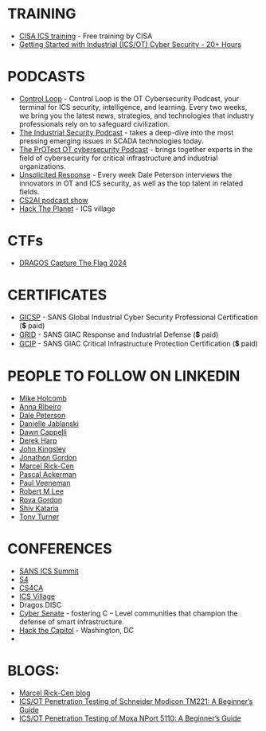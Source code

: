 
# TRAINING
- [CISA ICS training](https://ics-training.inl.gov/learn/signin) - Free training by CISA
- [Getting Started with Industrial (ICS/OT) Cyber Security - 20+ Hours](https://www.youtube.com/playlist?list=PLOSJSv0hbPZAlINIh1HcB0L8AZcSPc80g)

# PODCASTS
- [Control Loop](https://open.spotify.com/show/4C9w7T3YJt6kZ8je40B5Kb) - Control Loop is the OT Cybersecurity Podcast, your terminal for ICS security, intelligence, and learning. Every two weeks, we bring you the latest news, strategies, and technologies that industry professionals rely on to safeguard civilization.
- [The Industrial Security Podcast](https://open.spotify.com/show/1F0k9fEq8q9f51n3ZQ584u) - takes a deep-dive into the most pressing emerging issues in SCADA technologies today.
- [The PrOTect OT cybersecurity Podcast](https://open.spotify.com/show/0paav04Xxxdy5DrcTzSTjN) - brings together experts in the field of cybersecurity for critical infrastructure and industrial organizations.
- [Unsolicited Response](https://open.spotify.com/show/3IBQ9z2x01JAkJQczBOXam) - Every week Dale Peterson interviews the innovators in OT and ICS security, as well as the top talent in related fields. 
- [CS2AI podcast show]([https://www.cs2ai.org/podcast](https://open.spotify.com/show/7JVVSdCidMxXXeGtVLnHMS))
- [Hack The Planet](https://www.icsvillage.com/podcast) - ICS village

# CTFs
- [DRAGOS Capture The Flag 2024](https://hub.dragos.com/ctf-registration-24)

# CERTIFICATES
- [GICSP](https://www.giac.org/certifications/global-industrial-cyber-security-professional-gicsp/) - SANS Global Industrial Cyber Security Professional Certification (💲 paid)
- [GRID](https://www.giac.org/certifications/response-industrial-defense-grid/) - SANS GIAC Response and Industrial Defense (💲 paid)
- [GCIP](https://www.giac.org/certifications/critical-infrastructure-protection-gcip/) - SANS GIAC Critical Infrastructure Protection Certification (💲 paid)

# PEOPLE TO FOLLOW ON LINKEDIN
- [Mike Holcomb](https://www.linkedin.com/in/mikeholcomb/)
- [Anna Ribeiro](https://www.linkedin.com/in/anna-ribeiro-59a82264/)
- [Dale Peterson](https://www.linkedin.com/in/dale-peterson-s4/)
- [Danielle Jablanski](https://www.linkedin.com/in/daniellejjablanski/)
- [Dawn Cappelli](https://www.linkedin.com/in/dawn-cappelli-cissp-a329505/)
- [Derek Harp](https://www.linkedin.com/in/derekharp/)
- [John Kingsley](https://www.linkedin.com/in/sjkingsley/)
- [Jonathon Gordon](https://www.linkedin.com/in/jonathongordon/)
- [Marcel Rick-Cen](https://www.linkedin.com/in/marcelrickcen/)
- [Pascal Ackerman](https://www.linkedin.com/in/pascal-ackerman-036a867b/)
- [Paul Veeneman](https://www.linkedin.com/in/paulveeneman/)
- [Robert M Lee](https://www.linkedin.com/in/robmichaellee/)
- [Roya Gordon](https://www.linkedin.com/in/roya-gordon-ot-cyber-sme/)
- [Shiv Kataria](https://www.linkedin.com/in/shivkataria/)
- [Tony Turner](https://www.linkedin.com/in/tonyturnercissp/)

# CONFERENCES
- [SANS ICS Summit](https://www.sans.org/cyber-security-training-events/ics-security-summit-2025/)
- [S4](https://s4xevents.com/)
- [CS4CA](https://www.cs4ca.com/)
- [ICS Village](https://www.icsvillage.com/)
- Dragos DISC
- [Cyber Senate](https://cybersenate.com/) - fostering C – Level communities that champion the defense of smart infrastructure.
- [Hack the Capitol](https://securityandtechnology.org/hack-the-capitol-7-0/) - Washington, DC
- 

# BLOGS: 
- [Marcel Rick-Cen blog](https://medium.com/@marcel.rickcen)
- [ICS/OT Penetration Testing of Schneider Modicon TM221: A Beginner’s Guide](https://medium.com/@marcel.rickcen/ics-ot-penetration-testing-of-schneider-modicon-tm221-a-beginners-guide-7363ab413278)
- [ICS/OT Penetration Testing of Moxa NPort 5110: A Beginner’s Guide](https://medium.com/@marcel.rickcen/ics-ot-penetration-testing-of-moxa-nport-5110-a-beginners-guide-956256b92152)
